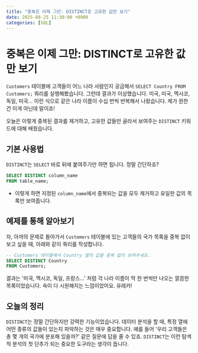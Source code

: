 ```yaml
---
title: "중복은 이제 그만: DISTINCT로 고유한 값만 보기"
date: 2025-08-25 11:30:00 +0900
categories: [SQL]
---
```


# 중복은 이제 그만: DISTINCT로 고유한 값만 보기

`Customers` 테이블에 고객들이 어느 나라 사람인지 궁금해서 `SELECT Country FROM Customers;` 쿼리를 실행해봤습니다. 그런데 결과가 이상했습니다. 미국, 미국, 멕시코, 독일, 미국... 이런 식으로 같은 나라 이름이 수십 번씩 반복해서 나왔습니다. 제가 원한 건 이게 아닌데 말이죠!

오늘은 이렇게 중복된 결과를 제거하고, 고유한 값들만 골라서 보여주는 `DISTINCT` 키워드에 대해 배웠습니다.

## 기본 사용법

`DISTINCT`는 `SELECT` 바로 뒤에 붙여주기만 하면 됩니다. 정말 간단하죠?

```sql
SELECT DISTINCT column_name
FROM table_name;
```

- 이렇게 하면 지정된 `column_name`에서 중복되는 값을 모두 제거하고 유일한 값의 목록만 보여줍니다.

## 예제를 통해 알아보기

자, 아까의 문제로 돌아가서 `Customers` 테이블에 있는 고객들의 국가 목록을 중복 없이 보고 싶을 때, 아래와 같이 쿼리를 작성합니다.

```sql
-- Customers 테이블에서 Country 열의 값을 중복 없이 보여주세요.
SELECT DISTINCT Country
FROM Customers;
```

결과는 '미국, 멕시코, 독일, 프랑스...' 처럼 각 나라 이름이 딱 한 번씩만 나오는 깔끔한 목록이었습니다. 속이 다 시원해지는 느낌이었어요. 유레카!

## 오늘의 정리

`DISTINCT`는 정말 간단하지만 강력한 기능이었습니다. 데이터 분석을 할 때, 특정 열에 어떤 종류의 값들이 있는지 파악하는 것은 매우 중요합니다. 예를 들어 '우리 고객들은 총 몇 개의 국가에 분포해 있을까?' 같은 질문에 답을 줄 수 있죠. `DISTINCT`는 이런 탐색적 분석의 첫 단추가 되는 중요한 도구라는 생각이 듭니다.
